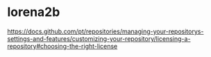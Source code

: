 # lorena2b

https://docs.github.com/pt/repositories/managing-your-repositorys-settings-and-features/customizing-your-repository/licensing-a-repository#choosing-the-right-license
